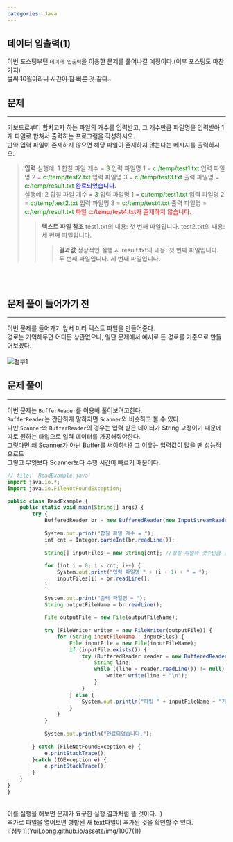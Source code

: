 ```yaml
---
categories: Java
---
```


## 데이터 입출력(1)
  이번 포스팅부턴 `데이터 입출력`을 이용한 문제를 풀어나갈 예정이다.(이후 포스팅도 마찬가지) <br>
  ~~벌써 10월이라니 시간이 참 빠른 것 같다..~~
  
## 문제
___
키보드로부터 합치고자 하는 파일의 개수를 입력받고, 그 개수만큼 파일명을 입력받아 1개 파일로 합쳐서 출력하는 프로그램을 작성하시오.<br>
만약 입력 파일이 존재하지 않으면 해당 파일이 존재하지 않는다는 메시지를 출력하시오.<br>
> **입력**
> 실행예: 1
> 합칠 파일 개수 = <span style="color:green">3</span>
> 입력 파일명 1 = <span style="color:green">c:/temp/test1.txt</span>
> 입력 파일명 2 = <span style="color:green">c:/temp/test2.txt</span>
> 입력 파일명 3 = <span style="color:green">c:/temp/test3.txt</span>
> 출력 파일명 = <span style="color:green">c:/temp/result.txt</span>
> <span style="color:blue">완료되었습니다.</span>
> <br>
> 실행예: 2
> 합칠 파일 개수 = <span style="color:green">3</span>
> 입력 파일명 1 = <span style="color:green">c:/temp/test1.txt</span>
> 입력 파일명 2 = <span style="color:green">c:/temp/test2.txt</span>
> 입력 파일명 3 = <span style="color:green">c:/temp/test4.txt</span>
> 출력 파일명 = <span style="color:green">c:/temp/result.txt</span>
> <span style="color:red">파일 c:/temp/test4.txt가 존재하지 않습니다.</span>
> <br>
>> **텍스트 파일 참조**
>> test1.txt의 내용:
>> 첫 번째 파일입니다.
>> test2.txt의 내용:
>> 세 번째 파일입니다.
>>> **결과값**
>>> 정상적인 실행 시 result.txt의 내용:
>>> 첫 번째 파일입니다.
>>> 두 번째 파일입니다.
>>> 세 번째 파일입니다.


<br>
<br>

## 문제 풀이 들어가기 전
  ___
  이번 문제를 들어가기 앞서 미리 텍스트 파일을 만들어준다.<br>
  경로는 기억해두면 어디든 상관없으나, 일단 문제에서 예시로 든 경로를 기준으로 만들어보겠다. <br>
  <br>
  ![첨부1](YuiLoong.github.io/assets/img/1007(1))
  <br>
  
## 문제 풀이
  ___
  이번 문제는 `BufferReader`를 이용해 풀어보려고한다.<br>
  `BufferReader`는 간단하게 말하자면 `Scanner`와 비슷하고 볼 수 있다.<br>
  다만,`Scanner`와 `BufferReader`의 경우는 입력 받은 데이터가 String 고정이기 때문에<br>
  따로 원하는 타입으로 입력 데이터를 가공해줘야한다.<br>
  그렇다면 왜 Scanner가 아닌 Buffer를 써야하나? 그 이유는 입력값이 많을 땐 성능적으로도<br>
  그렇고 무엇보다 Scanner보다 수행 시간이 빠르기 때문이다.<br>
  
  
```js
// file: `ReadExample.java`
import java.io.*;
import java.io.FileNotFoundException;

public class ReadExample {
    public static void main(String[] args) {
        try {
            BufferedReader br = new BufferedReader(new InputStreamReader(System.in));
            
            System.out.print("합칠 파일 개수 = ");
            int cnt = Integer.parseInt(br.readLine());
            
            String[] inputFiles = new String[cnt]; //합칠 파일의 갯수만큼 공간 만들기
            
            for (int i = 0; i < cnt; i++) {
                System.out.print("입력 파일명 " + (i + 1) + " = ");
                inputFiles[i] = br.readLine();
            }
            
            System.out.print("출력 파일명 = ");
            String outputFileName = br.readLine();
            
            File outputFile = new File(outputFileName);
            
            try (FileWriter writer = new FileWriter(outputFile)) {
                for (String inputFileName : inputFiles) {
                    File inputFile = new File(inputFileName);
                    if (inputFile.exists()) {
                        try (BufferedReader reader = new BufferedReader(new FileReader(inputFile))) {
                            String line;
                            while ((line = reader.readLine()) != null) {
                                writer.write(line + "\n");
                            }
                        }
                    } else {
                        System.out.println("파일 " + inputFileName + "가 존재하지 않습니다.");
                    }
                }
            }
            
            System.out.println("완료되었습니다.");
            
        } catch (FileNotFoundException e) {
        	e.printStackTrace();
        }catch (IOException e) {
            e.printStackTrace();
        } 
    }
}
}

```
  <br>
  이를 실행을 해보면 문제가 요구한 실행 결과처럼 뜰 것이다. :)
  <br>
  추가로 파일을 열어보면 병합된 새 text파일이 추가된 것을 확인할 수 있다.
  <br>
  ![첨부1](YuiLoong.github.io/assets/img/1007(1))

